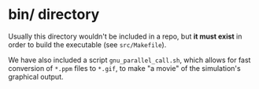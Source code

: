 # bin/ directory

Usually this directory wouldn't be included in a repo, but **it must exist** in order
to build the executable (see `src/Makefile`).

We have also included a script `gnu_parallel_call.sh`, which allows for fast conversion 
of `*.ppm` files to `*.gif`, to make "a movie" of the simulation's graphical output.


